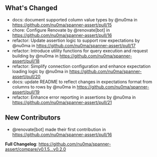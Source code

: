 ## What's Changed
* docs: document supported column value types by @nu0ma in https://github.com/nu0ma/spanner-assert/pull/15
* chore: Configure Renovate by @renovate[bot] in https://github.com/nu0ma/spanner-assert/pull/16
* refactor: Update assertion logic to support row expectations by @nu0ma in https://github.com/nu0ma/spanner-assert/pull/17
* refactor: Introduce utility functions for query execution and request building by @nu0ma in https://github.com/nu0ma/spanner-assert/pull/18
* refactor: Simplify connection configuration and enhance expectation loading logic by @nu0ma in https://github.com/nu0ma/spanner-assert/pull/20
* docs: update README to reflect changes in expectations format from columns to rows by @nu0ma in https://github.com/nu0ma/spanner-assert/pull/19
* refactor: Enhance error reporting in assertions  by @nu0ma in https://github.com/nu0ma/spanner-assert/pull/21

## New Contributors
* @renovate[bot] made their first contribution in https://github.com/nu0ma/spanner-assert/pull/16

**Full Changelog**: https://github.com/nu0ma/spanner-assert/compare/v0.1.5...v0.2.0
